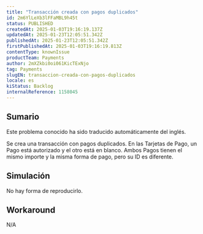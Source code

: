 ```yaml
---
title: "Transacción creada con pagos duplicados"
id: 2m6YlLeXb3lFFaMBL9h45t
status: PUBLISHED
createdAt: 2025-01-03T19:16:19.137Z
updatedAt: 2025-01-23T12:05:51.342Z
publishedAt: 2025-01-23T12:05:51.342Z
firstPublishedAt: 2025-01-03T19:16:19.813Z
contentType: knownIssue
productTeam: Payments
author: 2mXZkbi0oi061KicTExNjo
tag: Payments
slugEN: transaccion-creada-con-pagos-duplicados
locale: es
kiStatus: Backlog
internalReference: 1158045
---
```


## Sumario

<div class="alert alert-info">
  <p>Este problema conocido ha sido traducido automáticamente del inglés.</p>
</div>


Se crea una transacción con pagos duplicados.
En las Tarjetas de Pago, un Pago está autorizado y el otro está en blanco.
Ambos Pagos tienen el mismo importe y la misma forma de pago, pero su ID es diferente.



##

## Simulación


No hay forma de reproducirlo.




## Workaround


N/A





